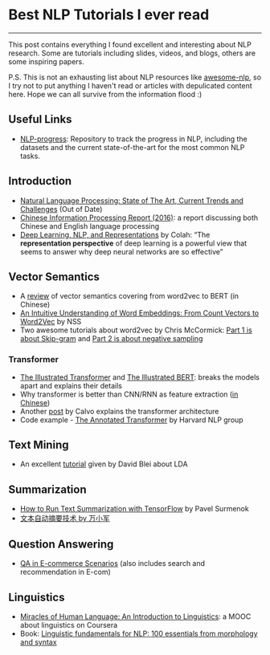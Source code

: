 # Best NLP Tutorials I ever read

---

This post contains everything I found excellent and interesting about NLP research. Some are tutorials including slides, videos, and blogs, others are some inspiring papers.

P.S. This is not an exhausting list about NLP resources like [awesome-nlp](https://github.com/keon/awesome-nlp), so I try not to put anything I haven't read or articles with depulicated content here. Hope we can all survive from the information flood :)



## Useful Links

- [NLP-progress](https://nlpprogress.com/): Repository to track the progress in NLP, including the datasets and the current state-of-the-art for the most common NLP tasks.




## Introduction
- [Natural Language Processing: State of The Art, Current Trends and Challenges](https://arxiv.org/abs/1708.05148) (Out of Date)
- [Chinese Information Processing Report (2016)](http://cips-upload.bj.bcebos.com/cips2016.pdf): a report discussing both Chinese and English language processing
- [Deep Learning, NLP, and Representations](http://colah.github.io/posts/2014-07-NLP-RNNs-Representations/) by Colah: “The **representation perspective** of deep learning is a powerful view that seems to answer why deep neural networks are so effective”



## Vector Semantics

- A [review](https://zhuanlan.zhihu.com/p/50443871) of vector semantics covering from word2vec to BERT (in Chinese)
- [An Intuitive Understanding of Word Embeddings: From Count Vectors to Word2Vec](https://www.analyticsvidhya.com/blog/2017/06/word-embeddings-count-word2veec/) by NSS
- Two awesome tutorials about word2vec by Chris McCormick: [Part 1 is about Skip-gram](http://mccormickml.com/2016/04/19/word2vec-tutorial-the-skip-gram-model/) and [Part 2 is about negative sampling](http://mccormickml.com/2017/01/11/word2vec-tutorial-part-2-negative-sampling/)

### Transformer

- [The Illustrated Transformer](https://jalammar.github.io/illustrated-transformer/) and [The Illustrated BERT](http://jalammar.github.io/illustrated-bert/): breaks the models apart and explains their details
- Why transformer is better than CNN/RNN as feature extraction ([in Chinese](https://zhuanlan.zhihu.com/p/54743941))
- Another [post](https://medium.com/dissecting-bert/dissecting-bert-part-1-d3c3d495cdb3) by Calvo explains the transformer architecture
- Code example - [The Annotated Transformer](http://nlp.seas.harvard.edu/2018/04/03/attention.html) by Harvard NLP group



## Text Mining
- An excellent [tutorial](http://videolectures.net/mlss09uk_blei_tm/) given by David Blei about LDA





## Summarization

- [How to Run Text Summarization with TensorFlow](http://pavel.surmenok.com/2016/10/15/how-to-run-text-summarization-with-tensorflow/) by Pavel Surmenok
- [文本自动摘要技术 by 万小军](https://github.com/IsakZhang/NLP-notes/blob/master/Data/%E4%B8%87%E5%B0%8F%E5%86%9B-%E6%96%87%E6%9C%AC%E8%87%AA%E5%8A%A8%E6%91%98%E8%A6%81%E6%8A%80%E6%9C%AF.pdf)





## Question Answering

- [QA in E-commerce Scenarios](./ecommerce-app.md) (also includes search and recommendation in E-com)





## Linguistics

- [Miracles of Human Language: An Introduction to Linguistics](https://www.coursera.org/learn/human-language): a MOOC about linguistics on Coursera
- Book: [Linguistic fundamentals for NLP: 100 essentials from morphology and syntax](https://www.amazon.com/Linguistic-Fundamentals-Natural-Language-Processing/dp/1627050116)


